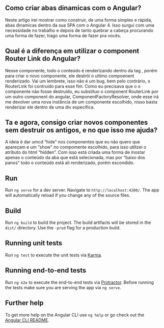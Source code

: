 ## Como criar abas dinamicas com o Angular?

Neste artigo irei mostrar como construir, de uma forma simples e rápida,  abas dinamicas dentro da sua SPA com o Angular 4. Isso surgui com uma necessidade no trabalho e depois de tanto quebrar a cabeça procurando uma forma de fazer, trago uma forma de fazer pra vocês.

## Qual é a diferença em utilizar o component Router Link do Angular?
Nesse componente, todo o conteúdo é renderizando dentro da tag <router-outlet></router-outlet>, porém para criar o novo componente, ele destrói o ultimo compoenent renderizado. Vai um lembrete, isso não é um bug, bem pelo contrário, o RouterLink foi contruído para esse fim.
Como eu precisava que o o componente não fosse destruído, eu substituo o component RouterLink por um outro component do angular, ComponentFactoryResolver, onde esse irá me devolver uma nova instância de um componente escolhido, nisso basta renderizar ele dentro de uma div especifica.
 
## Ta e agora, consigo criar novos componentes sem destruir os antigos, e no que isso me ajuda?
A ideia é dar umcd  “hide” nos componentes que eu não quero que apareçam e um “show” no compomente escolhido, para isso utilizei o atributo do html “hidden”. Com isso está criada uma forma de mostar apenas o conteúdo da aba que está selecionada, mas por “baixo dos panos” todo o conteúdo está ali renderizado, porém escondido.

## Run

Run `ng serve` for a dev server. Navigate to `http://localhost:4200/`. The app will automatically reload if you change any of the source files.

## Build

Run `ng build` to build the project. The build artifacts will be stored in the `dist/` directory. Use the `-prod` flag for a production build.

## Running unit tests

Run `ng test` to execute the unit tests via [Karma](https://karma-runner.github.io).

## Running end-to-end tests

Run `ng e2e` to execute the end-to-end tests via [Protractor](http://www.protractortest.org/).
Before running the tests make sure you are serving the app via `ng serve`.

## Further help

To get more help on the Angular CLI use `ng help` or go check out the [Angular CLI README](https://github.com/angular/angular-cli/blob/master/README.md).
